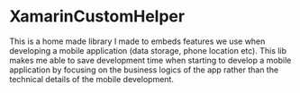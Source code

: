 # XamarinCustomHelper
This is a home made library I made to embeds features we use when developing a mobile application (data storage, phone location etc). 
This lib makes me able to save development time when starting to develop a mobile application by focusing on the business logics of the app rather than the technical details of the mobile development. 

